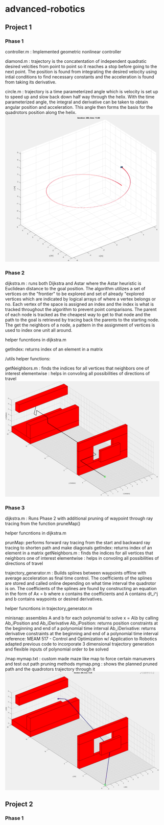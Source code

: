 # advanced-robotics

## Project 1 

### Phase 1

controller.m : Implemented geometric nonlinear controller

diamond.m : trajectory is the concatentation of independent quadratic desired velcities from point to point so it reaches a stop before going to the next point. The position is found from integrating the desired velocity using intial conditions to find necessary constants and the acceleration is found from taking its derivative.

circle.m : trajectory is a time parameterized angle which is velocity is set up to speed up and slow back down half way through the helix. With the time parameterized angle, the integral and derivative can be taken to obtain angular position and acceleration. This angle then forms the basis for the quadrotors position along the helix.
![](images/project1_phase1_circleTraj.PNG)

### Phase 2

dijkstra.m : runs both Dijkstra and Astar where the Astar heuristic is Euclidean distance to the goal position. The algorithm utilizes a set of vertices on the "frontier" to be explored and set of already "explored vertices which are indicated by logical arrays of where a vertex belongs or no. Each vertex of the space is assigned an index and the index is what is tracked throughout the algorithm to prevent point comparisons. The parent of each node is tracked as the cheapest way to get to that node and the path to the goal is retrieved by tracing back the parents to the starting node. The get the neighbors of a node, a pattern in the assignment of vertices is used to index one unit all around.

helper funcntions in dijkstra.m

getIndex: returns index of an element in a matrix

/utils helper functions:

getNeighbors.m : finds the indices for all vertices that neighbors one of interest
elementwise : helps in convoling all possibilities of directions of travel
![](images/project1_phase2_pathplan.PNG)

### Phase 3

dijkstra.m : Runs Phase 2 with additional pruning of waypoint through ray tracing from the function pruneMap()

helper funcntions in dijkstra.m

prunMap: performs forward ray tracing from the start and backward ray tracing to shorten path and make diagonals
getIndex: returns index of an element in a matrix
getNeighbors.m : finds the indices for all vertices that neighbors one of interest
elementwise : helps in convoling all possibilities of directions of travel

trajectory_generator.m : Builds splines between waypoints offline with average acceleration as final time control. The coefficients of the splines are stored and called online depending on what time interval the quadrotor is on. The coefficients of the splines are found by constructing an equation in the form of Ax = b where x contains the coefficients and A contains dt_i^j and b contains waypoints or desired derivatives.

helper funcntions in trajectory_generator.m

minisnap: assembles A and b for each polynomial to solve x = A\b by calling Ab_iPosition and Ab_iDerivative
Ab_iPosition: returns position constraints at the beginning and end of a polynomial time interval
Ab_iDerivative: returns derivative constraints at the beginning and end of a polynomial time interval
	reference: MEAM 517 - Control and Optimization w/ Application to Robotics
		adapted previous code to incorporate 3 dimensional trajectory generation and flexible inputs of polynomial order to be solved


/map
mymap.txt : custom made maze like map to force certain manuevers and test out path pruning methods
mymap.png : shows the planned pruned path and the quadrotors trajectory through it
![](images/project1_phase3.PNG)

## Project 2

### Phase 1


